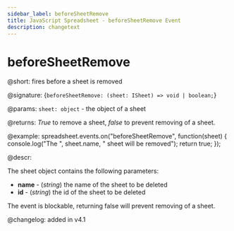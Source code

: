 ```yaml
---
sidebar_label: beforeSheetRemove
title: JavaScript Spreadsheet - beforeSheetRemove Event
description: changetext
---
```


# beforeSheetRemove

@short: fires before a sheet is removed

@signature: {`beforeSheetRemove: (sheet: ISheet) => void | boolean;`}

@params:
`sheet: object` - the object of a sheet

@returns:
*True* to remove a sheet, *false* to prevent removing of a sheet.

@example:
spreadsheet.events.on("beforeSheetRemove", function(sheet) {
    console.log("The ", sheet.name, " sheet will be removed");
    return true;
});

@descr:

The sheet object contains the following parameters:

- **name** - (*string*) the name of the sheet to be deleted
- **id** - (*string*) the id of the sheet to be deleted

The event is blockable, returning false will prevent removing of a sheet.

@changelog: added in v4.1
